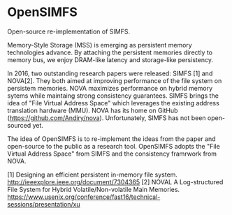 # OpenSIMFS
Open-source re-implementation of SIMFS.

Memory-Style Storage (MSS) is emerging as persistent memory technologies advance. By attaching the persistent memories directly to memory bus, we enjoy DRAM-like latency and storage-like persistency.

In 2016, two outstanding research papers were released: SIMFS [1] and NOVA[2]. They both aimed at improving performance of the file system on persistem memories. NOVA maximizes performance on hybrid memory sytems while maintaing strong consistency guarantees. SIMFS brings the idea of "File Virtual Address Space" which leverages the existing address translation hardware (MMU). NOVA has its home on GitHub (https://github.com/Andiry/nova). Unfortunately, SIMFS has not been open-sourced yet.

The idea of OpenSIMFS is to re-implement the ideas from the paper and open-source to the public as a research tool. OpenSIMFS adopts the "File Virtual Address Space" from SIMFS and the consistency framrwork from NOVA.

[1] Designing an efficient persistent in-memory file system. http://ieeexplore.ieee.org/document/7304365
[2] NOVAL A Log-structured File System for Hybrid Volatile/Non-volatile Main Memories. https://www.usenix.org/conference/fast16/technical-sessions/presentation/xu
